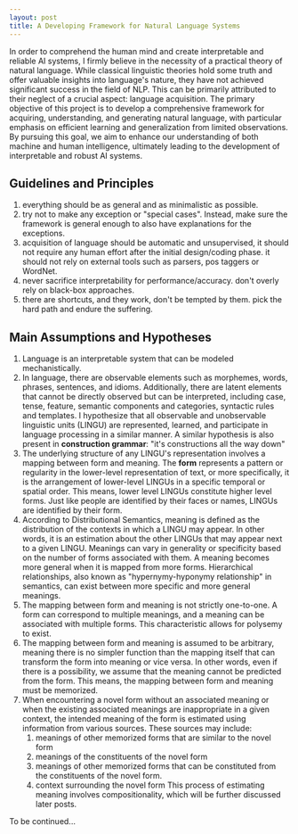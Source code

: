 ```yaml
---
layout: post
title: A Developing Framework for Natural Language Systems
---
```


In order to comprehend the human mind and create interpretable and reliable AI systems, I firmly believe in the necessity of a practical theory of natural language. While classical linguistic theories hold some truth and offer valuable insights into language's nature, they have not achieved significant success in the field of NLP. This can be primarily attributed to their neglect of a crucial aspect: language acquisition. The primary objective of this project is to develop a comprehensive framework for acquiring, understanding, and generating natural language, with particular emphasis on efficient learning and generalization from limited observations. By pursuing this goal, we aim to enhance our understanding of both machine and human intelligence, ultimately leading to the development of interpretable and robust AI systems.

## Guidelines and Principles
1. everything should be as general and as minimalistic as possible.
2. try not to make any exception or "special cases". Instead, make sure the framework is general enough to also have explanations for the exceptions.
3. acquisition of language should be automatic and unsupervised, it should not require any human effort after the initial design/coding phase. it should not rely on external tools such as parsers, pos taggers or WordNet.
4. never sacrifice interpretability for performance/accuracy. don't overly rely on black-box approaches.
5. there are shortcuts, and they work, don't be tempted by them. pick the hard path and endure the suffering.

## Main Assumptions and Hypotheses
1. Language is an interpretable system that can be modeled mechanistically.
2. In language, there are observable elements such as morphemes, words, phrases, sentences, and idioms. Additionally, there are latent elements that cannot be directly observed but can be interpreted, including case, tense, feature, semantic components and categories, syntactic rules and templates. I hypothesize that all observable and unobservable linguistic units (LINGU) are represented, learned, and participate in language processing in a similar manner. A similar hypothesis is also present in **construction grammar**: "it's constructions all the way down"
3. The underlying structure of any LINGU's representation involves a mapping between form and meaning. The **form** represents a pattern or regularity in the lower-level representation of text, or more specifically, it is the arrangement of lower-level LINGUs in a specific temporal or spatial order. This means, lower level LINGUs constitute higher level forms. Just like people are identified by their faces or names, LINGUs are identified by their form. 
4. According to Distributional Semantics, meaning is defined as the distribution of the contexts in which a LINGU may appear. In other words, it is an estimation about the other LINGUs that may appear next to a given LINGU. Meanings can vary in generality or specificity based on the number of forms associated with them. A meaning becomes more general when it is mapped from more forms. Hierarchical relationships, also known as "hypernymy-hyponymy relationship" in semantics, can exist between more specific and more general meanings.
5. The mapping between form and meaning is not strictly one-to-one. A form can correspond to multiple meanings, and a meaning can be associated with multiple forms. This characteristic allows for polysemy to exist.
6. The mapping between form and meaning is assumed to be arbitrary, meaning there is no simpler function than the mapping itself that can transform the form into meaning or vice versa. In other words, even if there is a possibility, we assume that the meaning cannot be predicted from the form. This means, the mapping between form and meaning must be memorized.
7. When encountering a novel form without an associated meaning or when the existing associated meanings are inappropriate in a given context, the intended meaning of the form is estimated using information from various sources. These sources may include:
	1. meanings of other memorized forms that are similar to the novel form
	2. meanings of the constituents of the novel form
	3. meanings of other memorized forms that can be constituted from the constituents of the novel form.
	4. context surrounding the novel form 
	This process of estimating meaning involves compositionality, which will be further discussed later posts.

To be continued...
